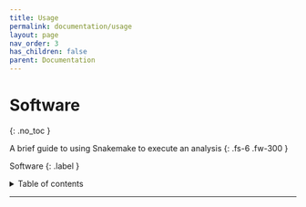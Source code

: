 ```yaml
---
title: Usage
permalink: documentation/usage
layout: page
nav_order: 3
has_children: false
parent: Documentation
---
```


# Software
{: .no_toc }

A brief guide to using Snakemake to execute an analysis
{: .fs-6 .fw-300 }

Software
{: .label }



<details markdown="block">
  <summary>
    Table of contents
  </summary>
  {: .text-delta }
1. TOC
{:toc}
</details>

---